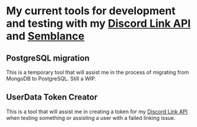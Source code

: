 # My current tools for development and testing with my [Discord Link API](https://github.com/OfficialSirH/RESTful-C2SUserData) and [Semblance](https://github.com/OfficialSirH/Semblance-bot)

## PostgreSQL migration
This is a temporary tool that will assist me in the process of migrating from MongoDB to PostgreSQL. Still a WIP.

## UserData Token Creator
This is a tool that will assist me in creating a token for my [Discord Link API](https://github.com/OfficialSirH/RESTful-C2SUserData) when testing something or assisting a user with a failed linking issue.